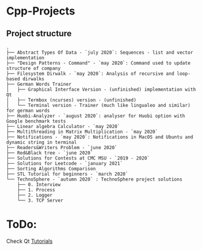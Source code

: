 # Cpp-Projects

## Project structure

    .
    ├── Abstract Types Of Data - `july 2020`: Sequences - list and vector implementation
    ├── "Design Patterns - Command" - `may 2020`: Command used to update structure of company
    ├── Filesystem Dirwalk - `may 2020`: Analysis of recursive and loop-based dirwalks
    ├── German Words Trainer
    │   ├── Graphical Interface Version - (unfinished) implementation with Qt
    │   ├── Termbox (ncurses) version - (unfinished)
    │   └── Terminal version - Trainer (much like lingualeo and similar) for german words
    ├── Huobi-Analyzer - `august 2020`: analyser for Huobi option with Google benchmark tests
    ├── Linear algebra Calculator - `may 2020`
    ├── Multithreading in Matrix Multiplication - `may 2020`
    ├── Notifications - `may 2020`: Notifications in MacOS and Ubuntu and dynamic string in terminal
    ├── Readers&Writers Problem - `june 2020`
    ├── Red&Black tree - `june 2020`
    ├── Solutions for Contests at CMC MSU - `2019 - 2020`
    ├── Solutions for Leetcode - `january 2021`
    ├── Sorting Algorithms Comparison
    ├── STL Tutorial for beginners - `march 2020`
    └── TechnoSphere - `autumn 2020` : TechnoSphere project solutions
        ├── 0. Interview
        ├── 1. Process
        ├── 2. Logger
        └── 3. TCP Server


# ToDo:

Check Qt [Tutorials](https://code.qt.io/cgit/qt/qtbase.git/tree/examples/widgets/tutorials?h=5.15)
